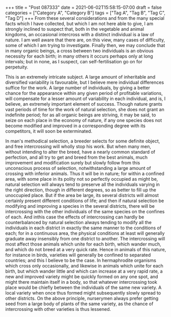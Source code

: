 +++
title = "Post 087333"
date = 2021-06-02T15:58:15-07:00
draft = false
categories = ["Category A", "Category B"]
tags = ["Tag A", "Tag B", "Tag C", "Tag D"]
+++
From these several considerations and from the many special facts which I have collected, but which I am not here able to give, I am strongly inclined to suspect that, both in the vegetable and animal kingdoms, an occasional intercross with a distinct individual is a law of nature. I am well aware that there are, on this view, many cases of difficulty, some of which I am trying to investigate. Finally then, we may conclude that in many organic beings, a cross between two individuals is an obvious necessity for each birth; in many others it occurs perhaps only at long intervals; but in none, as I suspect, can self-fertilisation go on for perpetuity.

This is an extremely intricate subject. A large amount of inheritable and diversified variability is favourable, but I believe mere individual differences suffice for the work. A large number of individuals, by giving a better chance for the appearance within any given period of profitable variations, will compensate for a lesser amount of variability in each individual, and is, I believe, an extremely important element of success. Though nature grants vast periods of time for the work of natural selection, she does not grant an indefinite period; for as all organic beings are striving, it may be said, to seize on each place in the economy of nature, if any one species does not become modified and improved in a corresponding degree with its competitors, it will soon be exterminated.

In man's methodical selection, a breeder selects for some definite object, and free intercrossing will wholly stop his work. But when many men, without intending to alter the breed, have a nearly common standard of perfection, and all try to get and breed from the best animals, much improvement and modification surely but slowly follow from this unconscious process of selection, notwithstanding a large amount of crossing with inferior animals. Thus it will be in nature; for within a confined area, with some place in its polity not so perfectly occupied as might be, natural selection will always tend to preserve all the individuals varying in the right direction, though in different degrees, so as better to fill up the unoccupied place. But if the area be large, its several districts will almost certainly present different conditions of life; and then if natural selection be modifying and improving a species in the several districts, there will be intercrossing with the other individuals of the same species on the confines of each. And inthis case the effects of intercrossing can hardly be counterbalanced by natural selection always tending to modify all the individuals in each district in exactly the same manner to the conditions of each; for in a continuous area, the physical conditions at least will generally graduate away insensibly from one district to another. The intercrossing will most affect those animals which unite for each birth, which wander much, and which do not breed at a very quick rate. Hence in animals of this nature, for instance in birds, varieties will generally be confined to separated countries; and this I believe to be the case. In hermaphrodite organisms which cross only occasionally, and likewise in animals which unite for each birth, but which wander little and which can increase at a very rapid rate, a new and improved variety might be quickly formed on any one spot, and might there maintain itself in a body, so that whatever intercrossing took place would be chiefly between the individuals of the same new variety. A local variety when once thus formed might subsequently slowly spread to other districts. On the above principle, nurserymen always prefer getting seed from a large body of plants of the same variety, as the chance of intercrossing with other varieties is thus lessened.
